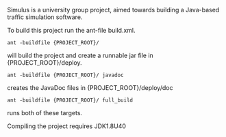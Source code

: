 Simulus is a university group project, aimed towards building a Java-based traffic simulation software.

To build this project run the ant-file build.xml.

```
ant -buildfile {PROJECT_ROOT}/
``` 
will build the project and create a runnable jar file in {PROJECT_ROOT}/deploy.

```
ant -buildfile {PROJECT_ROOT}/ javadoc
```
creates the JavaDoc files in {PROJECT_ROOT}/deploy/doc

```
ant -buildfile {PROJECT_ROOT}/ full_build
```
runs both of these targets.

Compiling the project requires JDK1.8U40
